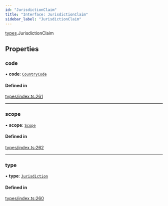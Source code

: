 ```yaml
---
id: "JurisdictionClaim"
title: "Interface: JurisdictionClaim"
sidebar_label: "JurisdictionClaim"
---
```


[types](../../../modules/Types/Types.md).JurisdictionClaim

## Properties

### code

• **code**: [`CountryCode`](../../../enums/Generated/Types/CountryCode/CountryCode.md)

#### Defined in

[types/index.ts:261](https://github.com/PolymeshAssociation/polymesh-sdk/blob/372a67e5d/src/types/index.ts#L261)

___

### scope

• **scope**: [`Scope`](../Scope/Scope.md)

#### Defined in

[types/index.ts:262](https://github.com/PolymeshAssociation/polymesh-sdk/blob/372a67e5d/src/types/index.ts#L262)

___

### type

• **type**: [`Jurisdiction`](../../../enums/Types/ClaimType/ClaimType.md#jurisdiction)

#### Defined in

[types/index.ts:260](https://github.com/PolymeshAssociation/polymesh-sdk/blob/372a67e5d/src/types/index.ts#L260)
